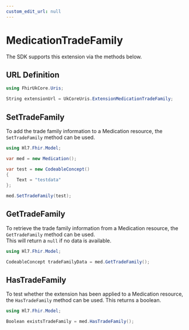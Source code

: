 ```yaml
---
custom_edit_url: null
---
```


# MedicationTradeFamily

The SDK supports this extension via the methods below.

  
## URL Definition

``` csharp
using FhirUkCore.Uris;

String extensionUrl = UkCoreUris.ExtensionMedicationTradeFamily;

```

## SetTradeFamily

To add the trade family information to a Medication resource, the `SetTradeFamily` method can be used.  

``` csharp
using Hl7.Fhir.Model;

var med = new Medication();

var test = new CodeableConcept()
{
    Text = "testdata"
};

med.SetTradeFamily(test);
```

## GetTradeFamily

To retrieve the trade family information from a Medication resource, the `GetTradeFamily` method can be used.  
This will return a `null` if no data is available.
``` csharp
using Hl7.Fhir.Model;

CodeableConcept tradeFamilyData = med.GetTradeFamily();
```

## HasTradeFamily

To test whether the extension has been applied to a Medication resource, the `HasTradeFamily` method can be used. This returns a boolean.
``` csharp
using Hl7.Fhir.Model;

Boolean existsTradeFamily = med.HasTradeFamily();
```